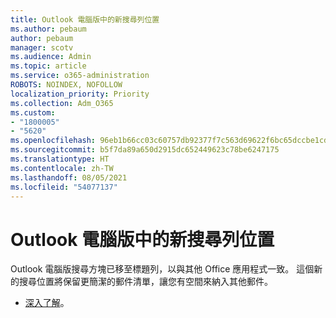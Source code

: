 ```yaml
---
title: Outlook 電腦版中的新搜尋列位置
ms.author: pebaum
author: pebaum
manager: scotv
ms.audience: Admin
ms.topic: article
ms.service: o365-administration
ROBOTS: NOINDEX, NOFOLLOW
localization_priority: Priority
ms.collection: Adm_O365
ms.custom:
- "1800005"
- "5620"
ms.openlocfilehash: 96eb1b66cc03c60757db92377f7c563d69622f6bc65dccbe1cdaba03a8872ff8
ms.sourcegitcommit: b5f7da89a650d2915dc652449623c78be6247175
ms.translationtype: HT
ms.contentlocale: zh-TW
ms.lasthandoff: 08/05/2021
ms.locfileid: "54077137"
---
```

# <a name="new-location-of-the-search-bar-in-outlook-desktop"></a>Outlook 電腦版中的新搜尋列位置

Outlook 電腦版搜尋方塊已移至標題列，以與其他 Office 應用程式一致。 這個新的搜尋位置將保留更簡潔的郵件清單，讓您有空間來納入其他郵件。
- [深入了解](https://support.microsoft.com/en-us/office/96fee452-80cd-492d-a35c-5c37584b416b)。
